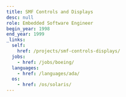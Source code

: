 ```yaml
---
title: SMF Controls and Displays
desc: null
role: Embedded Software Engineer
begin_year: 1998
end_year: 1999
_links:
  self:
    href: /projects/smf-controls-displays/
  jobs:
    - href: /jobs/boeing/
  languages:
    - href: /languages/ada/
  os:
    - href: /os/solaris/
---
```

